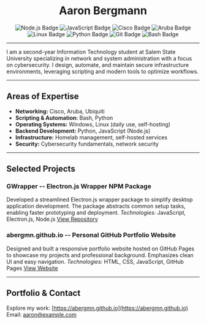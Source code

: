 <h1 align="center">Aaron Bergmann</h1>

<p align="center">
  <img src="https://img.shields.io/badge/Node.js-339933?style=for-the-badge&logo=node.js&logoColor=white" alt="Node.js Badge" />
  <img src="https://img.shields.io/badge/JavaScript-F7DF1E?style=for-the-badge&logo=javascript&logoColor=black" alt="JavaScript Badge" />
  <img src="https://img.shields.io/badge/Cisco-1BA0E2?style=for-the-badge&logo=cisco&logoColor=white" alt="Cisco Badge" />
  <img src="https://img.shields.io/badge/HPE&nbsp;Aruba-0079BF?style=for-the-badge&logo=aruba&logoColor=white" alt="Aruba Badge" />
  <img src="https://img.shields.io/badge/Linux-FCC624?style=for-the-badge&logo=linux&logoColor=black" alt="Linux Badge" />
  <img src="https://img.shields.io/badge/Python-3776AB?style=for-the-badge&logo=python&logoColor=white" alt="Python Badge" />
  <img src="https://img.shields.io/badge/Git-F05032?style=for-the-badge&logo=git&logoColor=white" alt="Git Badge" />
  <img src="https://img.shields.io/badge/Bash-4EAA25?style=for-the-badge&logo=gnu-bash&logoColor=white" alt="Bash Badge" />
</p>

---

I am a second-year Information Technology student at Salem State University specializing in network and system administration with a focus on cybersecurity. I design, automate, and maintain secure infrastructure environments, leveraging scripting and modern tools to optimize workflows.

---

## Areas of Expertise

- **Networking:** Cisco, Aruba, Ubiquiti
- **Scripting & Automation:** Bash, Python 
- **Operating Systems:** Windows, Linux (daily use, self-hosting)
- **Backend Development:** Python, JavaScript (Node.js)
- **Infrastructure:** Homelab management, self-hosted services
- **Security:** Cybersecurity fundamentals, network security

---

## Selected Projects

### GWrapper -- Electron.js Wrapper NPM Package
Developed a streamlined Electron.js wrapper package to simplify desktop application development. The package abstracts common setup tasks, enabling faster prototyping and deployment.
*Technologies:* JavaScript, Electron.js, Node.js
[View Repository](https://github.com/abergmn/gwrapper)

### abergmn.github.io -- Personal GitHub Portfolio Website
Designed and built a responsive portfolio website hosted on GitHub Pages to showcase my projects and professional background. Emphasizes clean UI and easy navigation.
*Technologies:* HTML, CSS, JavaScript, GitHub Pages
[View Website](https://abergmn.github.io)


---

## Portfolio & Contact

Explore my work: [https://abergmn.github.io](https://abergmn.github.io)
Email: [aaron@example.com](mailto:a_bergmann@salemstate.edu)
<!-- LinkedIn: [linkedin.com/in/yourprofile](https://linkedin.com/in/yourprofile) -->

